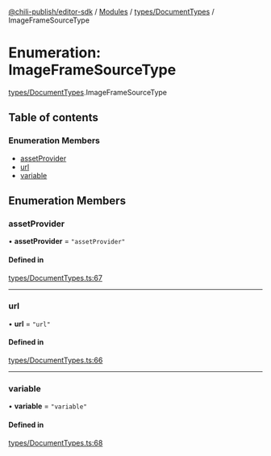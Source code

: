 [@chili-publish/editor-sdk](../README.md) / [Modules](../modules.md) / [types/DocumentTypes](../modules/types_DocumentTypes.md) / ImageFrameSourceType

# Enumeration: ImageFrameSourceType

[types/DocumentTypes](../modules/types_DocumentTypes.md).ImageFrameSourceType

## Table of contents

### Enumeration Members

- [assetProvider](types_DocumentTypes.ImageFrameSourceType.md#assetprovider)
- [url](types_DocumentTypes.ImageFrameSourceType.md#url)
- [variable](types_DocumentTypes.ImageFrameSourceType.md#variable)

## Enumeration Members

### assetProvider

• **assetProvider** = ``"assetProvider"``

#### Defined in

[types/DocumentTypes.ts:67](https://github.com/chili-publish/editor-sdk/blob/bc89ed1/types/DocumentTypes.ts#L67)

___

### url

• **url** = ``"url"``

#### Defined in

[types/DocumentTypes.ts:66](https://github.com/chili-publish/editor-sdk/blob/bc89ed1/types/DocumentTypes.ts#L66)

___

### variable

• **variable** = ``"variable"``

#### Defined in

[types/DocumentTypes.ts:68](https://github.com/chili-publish/editor-sdk/blob/bc89ed1/types/DocumentTypes.ts#L68)
